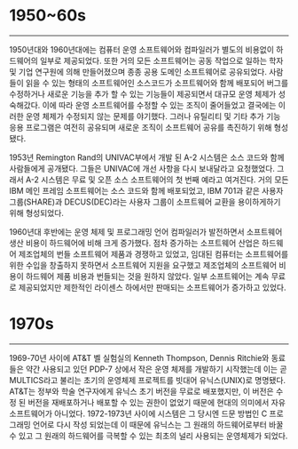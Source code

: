 # 1950~60s

----------------------------------

1950년대와 1960년대에는 컴퓨터 운영 소프트웨어와 컴파일러가 별도의 비용없이 하드웨어의 일부로 제공되었다. 또한 거의 모든 소프트웨어는 공동 작업으로 일하는 학자 및 기업 연구원에 의해 만들어졌으며 종종 공용 도메인 소프트웨어로 공유되었다. 사람들이 읽을 수 있는 형태의 소프트웨어인 소스코드가 소프트웨어와 함께 배포되어 버그를 수정하거나 새로운 기능을 추가 할 수 있는 기능들이 제공되면서 대규모 운영 체제가 성숙해갔다. 이에 따라 운영 소프트웨어를 수정할 수 있는 조직이 줄어들었고 결국에는 이러한 운영 체제가 수정되지 않는 문제를 야기했다. 그러나 유틸리티 및 기타 추가 기능 응용 프로그램은 여전히 공유되며 새로운 조직이 소프트웨어 공유를 촉진하기 위해 형성됐다.

1953년 Remington Rand의 UNIVAC부에서 개발 된 A-2 시스템은 소스 코드와 함께 사람들에게 공개됐다. 그들은 UNIVAC에 개선 사항을 다시 보내달라고 요청했었다. 그래서 A-2 시스템은 무료 및 오픈 소스 소프트웨어의 첫 번째 예라고 여겨진다. 거의 모든 IBM 메인 프레임 소프트웨어는 소스 코드와 함께 배포되었고, IBM 701과 같은 사용자 그룹\(SHARE\)과 DECUS\(DEC\)라는 사용자 그룹이 소프트웨어 교환을 용이하게하기 위해 형성되었다.

1960년대 후반에는 운영 체제 및 프로그래밍 언어 컴파일러가 발전하면서 소프트웨어 생산 비용이 하드웨어에 비해 크게 증가했다. 점차 증가하는 소프트웨어 산업은 하드웨어 제조업체의 번들 소프트웨어 제품과 경쟁하고 있었고, 임대된 컴퓨터는 소프트웨어를 위한 수입을 창출하지 못하면서 소프트웨어 지원을 요구했고 제조업체의 소프트웨어 비용이 하드웨어 제품 비용과 번들되는 것을 원하지 않았다. 일부 소프트웨어는 계속 무료로 제공되었지만 제한적인 라이센스 하에서만 판매되는 소프트웨어가 증가하고 있었다.

 
# 1970s

-----------------------

1969-70년 사이에 AT&T 벨 실험실의 Kenneth Thompson, Dennis Ritchie와 동료들은 약간 사용되고 있던 PDP-7 상에서 작은 운영 체제를 개발하기 시작했는데 이는 곧 MULTICS라고 불리는 초기의 운영체제 프로젝트를 빗대어 유닉스\(UNIX\)로 명명됐다. AT&T는 정부와 학술 연구자에게 유닉스 초기 버전을 무료로 배포했지만, 이 버전은 수정 된 버전을 재배포하거나 배포할 수 있는 권한이 없었기 때문에 현대의 의미에서 자유 소프트웨어가 아니었다. 1972-1973년 사이에 시스템은 그 당시엔 드문 방법인 C 프로그래밍 언어로 다시 작성 되었는데 이 때문에 유닉스는 그 원래의 하드웨어로부터 바꿀 수 있고 그 원래의 하드웨어를 극복할 수 있는 최초의 널리 사용되는 운영체제가 되었다.

